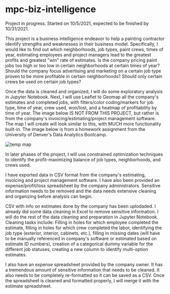 # mpc-biz-intelligence

Project in progress.  Started on 10/5/2021, expected to be finished by 10/31/2021.

This project is a business intelligence endeavor to help a painting contractor identify strengths and weaknesses in their business model.  Specifically, I would like to find out which neighborhoods, job types, paint crews, times of year, estimating employees and project managers lead to the greatest profits and greatest "win" rate of estimates.  Is the company pricing paint jobs too high or too low in certain neighborhoods at certain times of year? Should the company focus advertising and marketing on a certain job type proven to be more profitable in certain neighborhoods?  Should only certain crews be used on certain job types?

Once the data is cleaned and organized, I will do some exploratory analysis in Jupyter Notebook.  Next, I will use Leaflet to Geomap all the company's estimates and completed jobs, with filters/color coding/markers for job type, time of year, crew used, won/lost, and a heatmap of profitability by time of year.  The image below IS NOT FROM THIS PROJECT, but rather is from the company's invoicing/estimating/project management software.  The map I will create will look similar to this, with MUCH more functionality built-in.  The image below is from a homework assignment from the University of Denver's Data Analytics Bootcamp.

![temp map](https://user-images.githubusercontent.com/75816400/127788742-933d14c6-fcc5-47e0-a9f2-ff08400a09ae.JPG)

In later phases of the project, I will use constrained optimization techniques to identify the profit-maximizing balance of job types, neighborhoods, and crews used.

I have exported data in CSV format from the company's estimating, invoicing and project management software.  I have also been provided an expense/profit/loss spreadsheet by the company administrators.  Sensitive information needs to be removed and the data needs extensive cleaning and organizing before analysis can begin.

CSV with info on estimates done by the company has been uplodaded.  I already did some data cleaning in Excel to remove sensitive information.  I will do the rest of the data cleaning and preparation in Jupyter Notebook.  Cleaning tasks include: Filling in holes for which employee completed the estimate, filling in holes for which crew completed the labor, identifying the job type (exterior, interior, cabinets, etc.), filling in missing dates (will have to be manually referenced in company's software or estimated based on estimate ID numbers), creation of a categorical dummy variable for the different job statuses, creating a new column to identify multi-option estimates.

I also have an expense spreadsheet provided by the company owner.  It has a tremendous amount of sensitive information that needs to be cleaned.  It also needs to be completely re-formatted so it can be saved as a CSV.  Once the spreadsheet is cleaned and formatted properly, I will merge it with the estimate spreadsheet.
